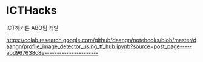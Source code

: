 # ICTHacks



ICT해커톤 ABO팀 개발

https://colab.research.google.com/github/daangn/notebooks/blob/master/daangn/profile_image_detector_using_tf_hub.ipynb?source=post_page-----abd967638c8e----------------------

